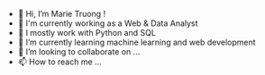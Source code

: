 - 👋 Hi, I’m Marie Truong !
- 💼 I'm currently working as a Web & Data Analyst
- 🔧 I mostly work with Python and SQL
- 🌱 I’m currently learning machine learning and web development
- 💞️ I’m looking to collaborate on ...
- 📫 How to reach me ...

<!---
marietruong/marietruong is a ✨ special ✨ repository because its `README.md` (this file) appears on your GitHub profile.
You can click the Preview link to take a look at your changes.
--->
